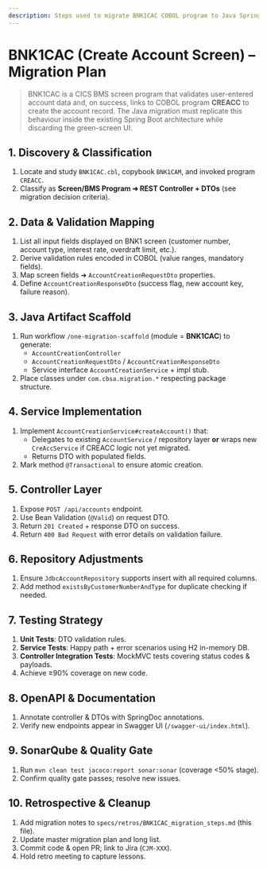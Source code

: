 ```yaml
---
description: Steps used to migrate BNK1CAC COBOL program to Java Spring Boot
---
```


# BNK1CAC (Create Account Screen) – Migration Plan

> BNK1CAC is a CICS BMS screen program that validates user-entered account data and, on success, links to COBOL program **CREACC** to create the account record. The Java migration must replicate this behaviour inside the existing Spring Boot architecture while discarding the green-screen UI.

## 1. Discovery & Classification
1. Locate and study `BNK1CAC.cbl`, copybook `BNK1CAM`, and invoked program `CREACC`.
2. Classify as **Screen/BMS Program ➜ REST Controller + DTOs** (see migration decision criteria).

## 2. Data & Validation Mapping
1. List all input fields displayed on BNK1 screen (customer number, account type, interest rate, overdraft limit, etc.).
2. Derive validation rules encoded in COBOL (value ranges, mandatory fields).
3. Map screen fields ➜ `AccountCreationRequestDto` properties.
4. Define `AccountCreationResponseDto` (success flag, new account key, failure reason).

## 3. Java Artifact Scaffold
1. Run workflow `/one-migration-scaffold` (module = **BNK1CAC**) to generate:
   - `AccountCreationController`
   - `AccountCreationRequestDto` / `AccountCreationResponseDto`
   - Service interface `AccountCreationService` + impl stub.
2. Place classes under `com.cbsa.migration.*` respecting package structure.

## 4. Service Implementation
1. Implement `AccountCreationService#createAccount()` that:
   - Delegates to existing `AccountService` / repository layer **or** wraps new `CreAccService` if CREACC logic not yet migrated.
   - Returns DTO with populated fields.
2. Mark method `@Transactional` to ensure atomic creation.

## 5. Controller Layer
1. Expose `POST /api/accounts` endpoint.
2. Use Bean Validation (`@Valid`) on request DTO.
3. Return `201 Created` + response DTO on success.
4. Return `400 Bad Request` with error details on validation failure.

## 6. Repository Adjustments
1. Ensure `JdbcAccountRepository` supports insert with all required columns.
2. Add method `existsByCustomerNumberAndType` for duplicate checking if needed.

## 7. Testing Strategy
1. **Unit Tests**: DTO validation rules.
2. **Service Tests**: Happy path + error scenarios using H2 in-memory DB.
3. **Controller Integration Tests**: MockMVC tests covering status codes & payloads.
4. Achieve ≥90% coverage on new code.

## 8. OpenAPI & Documentation
1. Annotate controller & DTOs with SpringDoc annotations.
2. Verify new endpoints appear in Swagger UI (`/swagger-ui/index.html`).

## 9. SonarQube & Quality Gate
1. Run `mvn clean test jacoco:report sonar:sonar` (coverage <50% stage).
2. Confirm quality gate passes; resolve new issues.

## 10. Retrospective & Cleanup
1. Add migration notes to `specs/retros/BNK1CAC_migration_steps.md` (this file).
2. Update master migration plan and long list.
3. Commit code & open PR; link to Jira (`CJM-XXX`).
4. Hold retro meeting to capture lessons.

